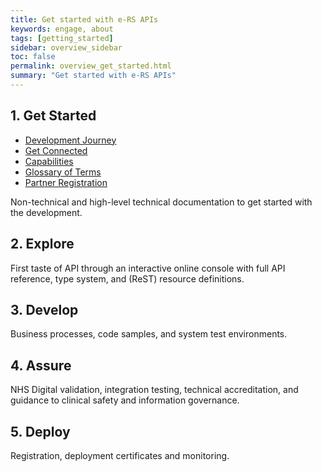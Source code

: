 ```yaml
---
title: Get started with e-RS APIs
keywords: engage, about
tags: [getting_started]
sidebar: overview_sidebar
toc: false
permalink: overview_get_started.html
summary: "Get started with e-RS APIs"
---
```


## 1. Get Started ##

* [Development Journey](getstarted_development_journey)
* [Get Connected](getstarted_get_connected)
* [Capabilities](getstarted_capabilities)
* [Glossary of Terms](getstarted_glossary_of_terms)
* [Partner Registration](getstarted_partner_registration)

Non-technical and high-level technical documentation to get started with the development.

## 2. Explore ##

First taste of API through an interactive online console with full API reference, type system, and (ReST) resource definitions.

## 3. Develop ##

Business processes, code samples, and system test environments.

## 4. Assure ##

NHS Digital validation, integration testing, technical accreditation, and guidance to clinical safety and information governance.

## 5. Deploy ##

Registration, deployment certificates and monitoring.

